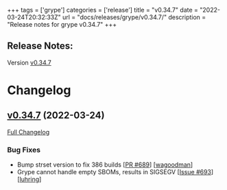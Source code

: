 +++
tags = ['grype']
categories = ['release']
title = "v0.34.7"
date = "2022-03-24T20:32:33Z"
url = "docs/releases/grype/v0.34.7/"
description = "Release notes for grype v0.34.7"
+++

## Release Notes:
Version [v0.34.7](https://github.com/anchore/grype/releases/tag/v0.34.7)

# Changelog

## [v0.34.7](https://github.com/anchore/grype/tree/v0.34.7) (2022-03-24)

[Full Changelog](https://github.com/anchore/grype/compare/v0.34.6...v0.34.7)

### Bug Fixes

- Bump strset version to fix 386 builds [[PR #689](https://github.com/anchore/grype/pull/689)] [[wagoodman](https://github.com/wagoodman)]
- Grype cannot handle empty SBOMs, results in SIGSEGV [[Issue #693](https://github.com/anchore/grype/issues/693)] [[luhring](https://github.com/luhring)]
